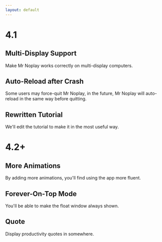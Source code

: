 ```yaml
---
layout: default
---
```


# 4.1

## Multi-Display Support

Make Mr Noplay works correctly on multi-display computers.

## Auto-Reload after Crash

Some users may force-quit Mr Noplay, in the future, Mr Noplay will auto-reload in the same way before quitting.

## Rewritten Tutorial

We'll edit the tutorial to make it in the most useful way.

# 4.2+

## More Animations

By adding more animations, you'll find using the app more fluent.

## Forever-On-Top Mode

You'll be able to make the float window always shown.

## Quote

Display productivity quotes in somewhere.
